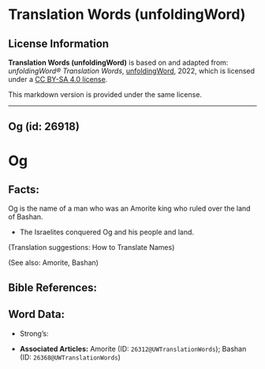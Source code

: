 # Translation Words (unfoldingWord)

## License Information

**Translation Words (unfoldingWord)** is based on and adapted from: _unfoldingWord® Translation Words_, [unfoldingWord](https://unfoldingword.org/utw), 2022, which is licensed under a [CC BY-SA 4.0 license](https://creativecommons.org/licenses/by-sa/4.0/legalcode.en).

This markdown version is provided under the same license.



--------------------------------

## Og (id: 26918)

Og
==

Facts:
------

Og is the name of a man who was an Amorite king who ruled over the land of Bashan.

* The Israelites conquered Og and his people and land.

(Translation suggestions: How to Translate Names)

(See also: Amorite, Bashan)

Bible References:
-----------------

Word Data:
----------

* Strong’s:

* **Associated Articles:** Amorite (ID: `26312@UWTranslationWords`); Bashan (ID: `26368@UWTranslationWords`)

